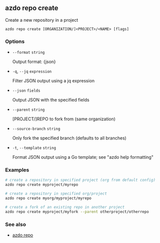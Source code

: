 ## azdo repo create
Create a new repository in a project
```
azdo repo create [ORGANIZATION/]<PROJECT>/<NAME> [flags]
```
### Options


* `--format` `string`

	Output format: {json}

* `-q`, `--jq` `expression`

	Filter JSON output using a jq expression

* `--json` `fields`

	Output JSON with the specified fields

* `--parent` `string`

	[PROJECT/]REPO to fork from (same organization)

* `--source-branch` `string`

	Only fork the specified branch (defaults to all branches)

* `-t`, `--template` `string`

	Format JSON output using a Go template; see &#34;azdo help formatting&#34;


### Examples

```bash
# create a repository in specified project (org from default config)
azdo repo create myproject/myrepo

# create a repository in specified org/project
azdo repo create myorg/myproject/myrepo

# create a fork of an existing repo in another project
azdo repo create myproject/myfork --parent otherproject/otherrepo
```

### See also

* [azdo repo](./azdo_repo.md)
